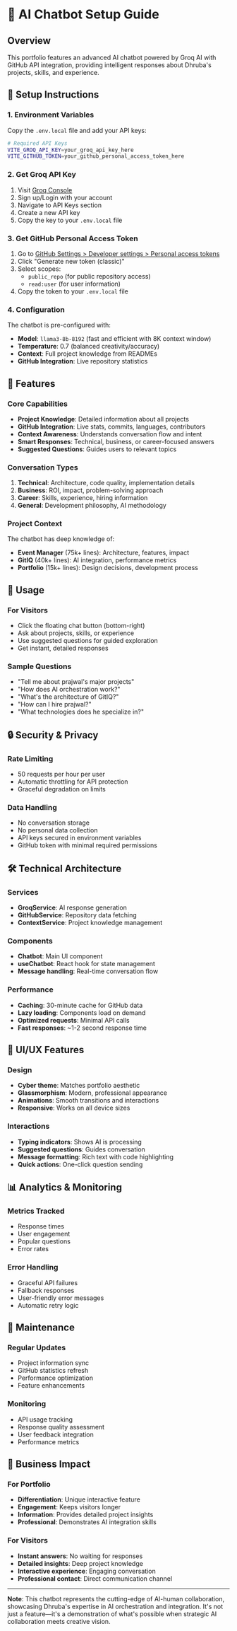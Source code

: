 # 🤖 AI Chatbot Setup Guide

## Overview
This portfolio features an advanced AI chatbot powered by Groq AI with GitHub API integration, providing intelligent responses about Dhruba's projects, skills, and experience.

## 🔧 Setup Instructions

### 1. Environment Variables
Copy the `.env.local` file and add your API keys:

```bash
# Required API Keys
VITE_GROQ_API_KEY=your_groq_api_key_here
VITE_GITHUB_TOKEN=your_github_personal_access_token_here
```

### 2. Get Groq API Key
1. Visit [Groq Console](https://console.groq.com/)
2. Sign up/Login with your account
3. Navigate to API Keys section
4. Create a new API key
5. Copy the key to your `.env.local` file

### 3. Get GitHub Personal Access Token
1. Go to [GitHub Settings > Developer settings > Personal access tokens](https://github.com/settings/tokens)
2. Click "Generate new token (classic)"
3. Select scopes:
   - `public_repo` (for public repository access)
   - `read:user` (for user information)
4. Copy the token to your `.env.local` file

### 4. Configuration
The chatbot is pre-configured with:
- **Model**: `llama3-8b-8192` (fast and efficient with 8K context window)
- **Temperature**: 0.7 (balanced creativity/accuracy)
- **Context**: Full project knowledge from READMEs
- **GitHub Integration**: Live repository statistics

## 🎯 Features

### Core Capabilities
- **Project Knowledge**: Detailed information about all projects
- **GitHub Integration**: Live stats, commits, languages, contributors
- **Context Awareness**: Understands conversation flow and intent
- **Smart Responses**: Technical, business, or career-focused answers
- **Suggested Questions**: Guides users to relevant topics

### Conversation Types
1. **Technical**: Architecture, code quality, implementation details
2. **Business**: ROI, impact, problem-solving approach
3. **Career**: Skills, experience, hiring information
4. **General**: Development philosophy, AI methodology

### Project Context
The chatbot has deep knowledge of:
- **Event Manager** (75k+ lines): Architecture, features, impact
- **GitIQ** (40k+ lines): AI integration, performance metrics
- **Portfolio** (15k+ lines): Design decisions, development process

## 🚀 Usage

### For Visitors
- Click the floating chat button (bottom-right)
- Ask about projects, skills, or experience
- Use suggested questions for guided exploration
- Get instant, detailed responses

### Sample Questions
- "Tell me about prajwal's major projects"
- "How does AI orchestration work?"
- "What's the architecture of GitIQ?"
- "How can I hire prajwal?"
- "What technologies does he specialize in?"

## 🔒 Security & Privacy

### Rate Limiting
- 50 requests per hour per user
- Automatic throttling for API protection
- Graceful degradation on limits

### Data Handling
- No conversation storage
- No personal data collection
- API keys secured in environment variables
- GitHub token with minimal required permissions

## 🛠️ Technical Architecture

### Services
- **GroqService**: AI response generation
- **GitHubService**: Repository data fetching
- **ContextService**: Project knowledge management

### Components
- **Chatbot**: Main UI component
- **useChatbot**: React hook for state management
- **Message handling**: Real-time conversation flow

### Performance
- **Caching**: 30-minute cache for GitHub data
- **Lazy loading**: Components load on demand
- **Optimized requests**: Minimal API calls
- **Fast responses**: ~1-2 second response time

## 🎨 UI/UX Features

### Design
- **Cyber theme**: Matches portfolio aesthetic
- **Glassmorphism**: Modern, professional appearance
- **Animations**: Smooth transitions and interactions
- **Responsive**: Works on all device sizes

### Interactions
- **Typing indicators**: Shows AI is processing
- **Suggested questions**: Guides conversation
- **Message formatting**: Rich text with code highlighting
- **Quick actions**: One-click question sending

## 📊 Analytics & Monitoring

### Metrics Tracked
- Response times
- User engagement
- Popular questions
- Error rates

### Error Handling
- Graceful API failures
- Fallback responses
- User-friendly error messages
- Automatic retry logic

## 🔄 Maintenance

### Regular Updates
- Project information sync
- GitHub statistics refresh
- Performance optimization
- Feature enhancements

### Monitoring
- API usage tracking
- Response quality assessment
- User feedback integration
- Performance metrics

## 🎯 Business Impact

### For Portfolio
- **Differentiation**: Unique interactive feature
- **Engagement**: Keeps visitors longer
- **Information**: Provides detailed project insights
- **Professional**: Demonstrates AI integration skills

### For Visitors
- **Instant answers**: No waiting for responses
- **Detailed insights**: Deep project knowledge
- **Interactive experience**: Engaging conversation
- **Professional contact**: Direct communication channel

---

**Note**: This chatbot represents the cutting-edge of AI-human collaboration, showcasing Dhruba's expertise in AI orchestration and integration. It's not just a feature—it's a demonstration of what's possible when strategic AI collaboration meets creative vision.
